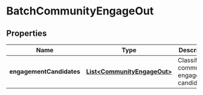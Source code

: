 
# BatchCommunityEngageOut

## Properties
Name | Type | Description | Notes
------------ | ------------- | ------------- | -------------
**engagementCandidates** | [**List&lt;CommunityEngageOut&gt;**](CommunityEngageOut.md) | Classified community engagement candidates |  [optional]



